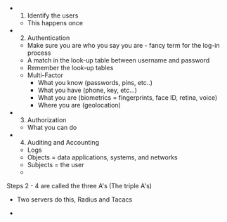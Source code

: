 
- 1. Identify the users 
	- This happens once
- 2. Authentication 
	- Make sure you are who you say you are - fancy term for the log-in process
	- A match in the look-up table between username and password
	- Remember the look-up tables
	- Multi-Factor 
		- What you know (passwords, pins, etc..)
		- What you have (phone, key, etc...)
		- What you are (biometrics = fingerprints, face ID, retina, voice)
		- Where you are (geolocation)
- 3. Authorization 
	- What you can do 
- 4. Auditing and Accounting
	- Logs
	- Objects = data applications, systems, and networks
	- Subjects = the user 
	- 

Steps 2 - 4 are called the three A's (The triple A's)

- Two servers do this, Radius and Tacacs

- 